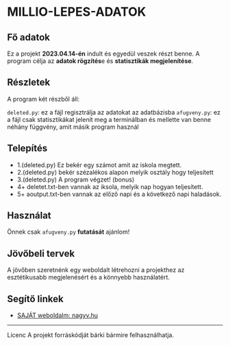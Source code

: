 # MILLIO-LEPES-ADATOK 

## Fő adatok

Ez a projekt **2023.04.14-én** indult és egyedül veszek részt benne.
A program célja az **adatok rögzítés**e és **statisztikák megjelenítése**.

## Részletek
A program két részből áll:

`deleted.py`: ez a fájl regisztrálja az adatokat az adatbázisba
`afugveny.py`: ez a fájl csak statisztikákat jelenít meg a terminálban és mellette van benne néhány függvény, amit másik program használ

## Telepítés

* 1.(deleted.py) Ez bekér egy számot amit az iskola megtett.
* 2.(deleted.py) bekér szézalékos alapon melyik osztály hogy teljesített
* 3.(deleted.py) A program végzet!
(bonus)
* 4+ deletet.txt-ben vannak az iksola, melyik nap hogyan teljesített.
* 5+ aoutput.txt-ben vannak az előző napi és a következő napi haladások.


## Használat
Önnek csak `afugveny.py` **futatását** ajánlom!

## Jövőbeli tervek
A jövőben szeretnénk egy weboldalt létrehozni a projekthez az esztétikusabb megjelenésért és a könnyebb használatért.

## Segítő linkek

* [SAJÁT weboldalm: nagyv.hu](https://nagyv.hu)



- - -
Licenc
A projekt forráskódját bárki bármire felhasználhatja.
